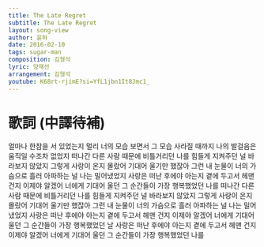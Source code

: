 ```yaml
---
title: The Late Regret
subtitle: The Late Regret
layout: song-view
author: 윤하
date: 2016-02-10
tags: sugar-man
composition: 김형석
lyric: 양재선
arrangement: 김형석
youtube: K68rt-rjimE?si=YfL1jbn1It8Jmc1_
---
```


# 歌詞 (中譯待補)

얼마나 한참을 서 있었는지
멀리 너의 모습 보면서
그 모습 사라질 때까지
나의 발걸음은
움직일 수조차 없었지
떠나간 다른 사람 때문에
비틀거리던 나를
힘들게 지켜주던 널
바라보지 않았지
그렇게 사랑이 온지 몰랐어
기대어 울기만 했잖아
그런 내 눈물이 너의 가슴으로
흘러 아파하는 널
나는 밀어냈었지
사랑은 떠난 후에야 아는지
곁에 두고서 헤맨 건지
이제야 알겠어
너에게 기대어 울던 그 순간들이
가장 행복했었던 나를
떠나간 다른 사람 때문에
비틀거리던 나를
힘들게 지켜주던 널
바라보지 않았지
그렇게 사랑이 온지 몰랐어
기대어 울기만 했잖아
그런 내 눈물이 너의 가슴으로
흘러 아파하는 널
나는 밀어냈었지
사랑은 떠난 후에야 아는지
곁에 두고서 헤맨 건지
이제야 알겠어
너에게 기대어 울던 그 순간들이
가장 행복했었던 날
사랑은 떠난 후에야 아는지
곁에 두고서 헤맨 건지
이제야 알겠어
너에게 기대어 울던 그 순간들이
가장 행복했었던 나를
